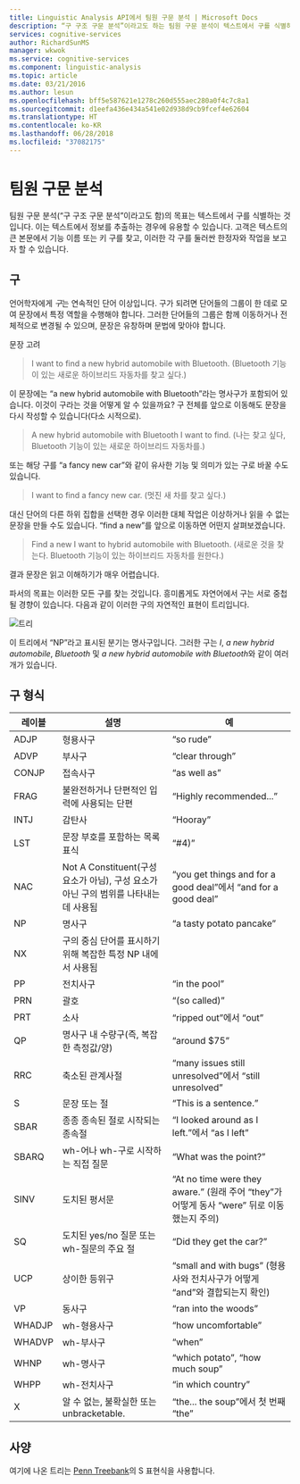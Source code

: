 ```yaml
---
title: Linguistic Analysis API에서 팀원 구문 분석 | Microsoft Docs
description: “구 구조 구문 분석”이라고도 하는 팀원 구문 분석이 텍스트에서 구를 식별하는 방법에 대해 알아봅니다.
services: cognitive-services
author: RichardSunMS
manager: wkwok
ms.service: cognitive-services
ms.component: linguistic-analysis
ms.topic: article
ms.date: 03/21/2016
ms.author: lesun
ms.openlocfilehash: bff5e587621e1278c260d555aec280a0f4c7c8a1
ms.sourcegitcommit: d1eefa436e434a541e02d938d9cb9fcef4e62604
ms.translationtype: HT
ms.contentlocale: ko-KR
ms.lasthandoff: 06/28/2018
ms.locfileid: "37082175"
---
```

# <a name="constituency-parsing"></a>팀원 구문 분석

팀원 구문 분석(“구 구조 구문 분석”이라고도 함)의 목표는 텍스트에서 구를 식별하는 것입니다.
이는 텍스트에서 정보를 추출하는 경우에 유용할 수 있습니다.
고객은 텍스트의 큰 본문에서 기능 이름 또는 키 구를 찾고, 이러한 각 구를 둘러싼 한정자와 작업을 보고자 할 수 있습니다.

## <a name="phrases"></a>구

언어학자에게 *구*는 연속적인 단어 이상입니다.
구가 되려면 단어들의 그룹이 한 데로 모여 문장에서 특정 역할을 수행해야 합니다.
그러한 단어들의 그룹은 함께 이동하거나 전체적으로 변경될 수 있으며, 문장은 유창하며 문법에 맞아야 합니다.

문장 고려

> I want to find a new hybrid automobile with Bluetooth. (Bluetooth 기능이 있는 새로운 하이브리드 자동차를 찾고 싶다.)

이 문장에는 “a new hybrid automobile with Bluetooth”라는 명사구가 포함되어 있습니다.
이것이 구라는 것을 어떻게 알 수 있을까요?
구 전체를 앞으로 이동해도 문장을 다시 작성할 수 있습니다(다소 시적으로).

> A new hybrid automobile with Bluetooth I want to find. (나는 찾고 싶다, Bluetooth 기능이 있는 새로운 하이브리드 자동차를.)

또는 해당 구를 “a fancy new car”와 같이 유사한 기능 및 의미가 있는 구로 바꿀 수도 있습니다.

> I want to find a fancy new car. (멋진 새 차를 찾고 싶다.)

대신 단어의 다른 하위 집합을 선택한 경우 이러한 대체 작업은 이상하거나 읽을 수 없는 문장을 만들 수도 있습니다.
“find a new”를 앞으로 이동하면 어떤지 살펴보겠습니다.

> Find a new I want to hybrid automobile with Bluetooth. (새로운 것을 찾는다. Bluetooth 기능이 있는 하이브리드 자동차를 원한다.)

결과 문장은 읽고 이해하기가 매우 어렵습니다.

파서의 목표는 이러한 모든 구를 찾는 것입니다.
흥미롭게도 자연어에서 구는 서로 중첩될 경향이 있습니다.
다음과 같이 이러한 구의 자연적인 표현이 트리입니다.

![트리](./Images/tree.png)

이 트리에서 “NP”라고 표시된 분기는 명사구입니다.
그러한 구는 *I*, *a new hybrid automobile*, *Bluetooth* 및 *a new hybrid automobile with Bluetooth*와 같이 여러 개가 있습니다.

## <a name="phrase-types"></a>구 형식

| 레이블 | 설명 | 예 |
|-------|-------------|---------|
|ADJP   | 형용사구 | “so rude” |
|ADVP   | 부사구 | “clear through” |
|CONJP  | 접속사구 | “as well as” |
|FRAG   | 불완전하거나 단편적인 입력에 사용되는 단편 | “Highly recommended...” |
|INTJ   | 감탄사 | “Hooray” |
|LST    | 문장 부호를 포함하는 목록 표식 | “#4)” |
|NAC    | Not A Constituent(구성 요소가 아님), 구성 요소가 아닌 구의 범위를 나타내는 데 사용됨 |  “you get things and for a good deal”에서 “and for a good deal” |
|NP | 명사구 | “a tasty potato pancake” |
|NX | 구의 중심 단어를 표시하기 위해 복잡한 특정 NP 내에서 사용됨| |
|PP | 전치사구| “in the pool” |
|PRN    | 괄호| “(so called)” |
|PRT    | 소사| “ripped out”에서 “out” |
|QP | 명사구 내 수량구(즉, 복잡한 측정값/양)| “around $75” |
|RRC    | 축소된 관계사절| “many issues still unresolved”에서 “still unresolved” |
|S  | 문장 또는 절 | “This is a sentence.”
|SBAR   | 종종 종속된 절로 시작되는 종속절 | “I looked around as I left.”에서 “as I left”|
|SBARQ  | wh-어나 wh-구로 시작하는 직접 질문 | “What was the point?” |
|SINV   | 도치된 평서문 | “At no time were they aware.” (원래 주어 “they”가 어떻게 동사 “were” 뒤로 이동했는지 주의) |
|SQ | 도치된 yes/no 질문 또는 wh-질문의 주요 절 | “Did they get the car?” |
|UCP    | 상이한 등위구| “small and with bugs” (형용사와 전치사구가 어떻게 “and”와 결합되는지 확인)|
|VP | 동사구 | “ran into the woods” |
|WHADJP | wh-형용사구 | “how uncomfortable” |
|WHADVP | wh-부사구| “when” |
|WHNP   | wh-명사구| “which potato”, “how much soup”|
|WHPP   | wh-전치사구| “in which country”|
|X  | 알 수 없는, 불확실한 또는 unbracketable.| “the... the soup”에서 첫 번째 “the” |


## <a name="specification"></a>사양

여기에 나온 트리는 [Penn Treebank](https://catalog.ldc.upenn.edu/ldc99t42)의 S 표현식을 사용합니다.
